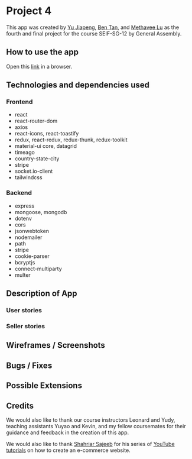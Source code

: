 # Project 4
This app was created by [Yu Jiapeng](https://github.com/YJP1989), [Ben Tan](https://github.com/bentan-22), and [Methavee Lu](https://github.com/methaveelu) as the fourth and final project for the course SEIF-SG-12 by General Assembly.

## How to use the app
Open this [link]() in a browser.

## Technologies and dependencies used
### Frontend
* react
* react-router-dom
* axios
* react-icons, react-toastify
* redux, react-redux, redux-thunk, redux-toolkit
* material-ui core, datagrid
* timeago
* country-state-city
* stripe
* socket.io-client
* tailwindcss

### Backend
* express
* mongoose, mongodb
* dotenv
* cors
* jsonwebtoken
* nodemailer
* path
* stripe
* cookie-parser
* bcryptjs
* connect-multiparty
* multer

## Description of App
### User stories

### Seller stories

## Wireframes / Screenshots

## Bugs / Fixes

## Possible Extensions

## Credits
We would also like to thank our course instructors Leonard and Yudy, teaching assistants Yuyao and Kevin, and my fellow coursemates for their guidance and feedback in the creation of this app.

We would also like to thank [Shahriar Sajeeb](https://github.com/shahriarsajeeb) for his series of [YouTube tutorials](https://www.youtube.com/watch?v=XxnUSZOgMLY) on how to create an e-commerce website.